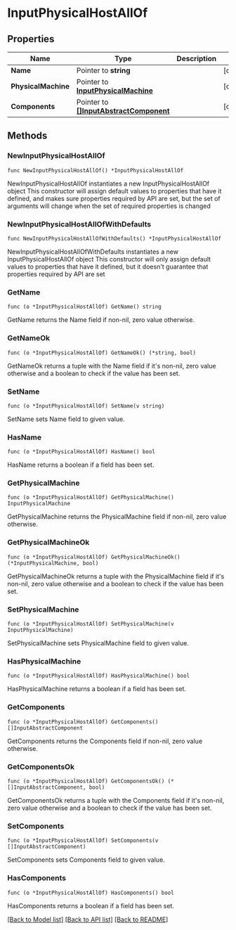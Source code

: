 # InputPhysicalHostAllOf

## Properties

Name | Type | Description | Notes
------------ | ------------- | ------------- | -------------
**Name** | Pointer to **string** |  | [optional] 
**PhysicalMachine** | Pointer to [**InputPhysicalMachine**](InputPhysicalMachine.md) |  | [optional] 
**Components** | Pointer to [**[]InputAbstractComponent**](InputAbstractComponent.md) |  | [optional] 

## Methods

### NewInputPhysicalHostAllOf

`func NewInputPhysicalHostAllOf() *InputPhysicalHostAllOf`

NewInputPhysicalHostAllOf instantiates a new InputPhysicalHostAllOf object
This constructor will assign default values to properties that have it defined,
and makes sure properties required by API are set, but the set of arguments
will change when the set of required properties is changed

### NewInputPhysicalHostAllOfWithDefaults

`func NewInputPhysicalHostAllOfWithDefaults() *InputPhysicalHostAllOf`

NewInputPhysicalHostAllOfWithDefaults instantiates a new InputPhysicalHostAllOf object
This constructor will only assign default values to properties that have it defined,
but it doesn't guarantee that properties required by API are set

### GetName

`func (o *InputPhysicalHostAllOf) GetName() string`

GetName returns the Name field if non-nil, zero value otherwise.

### GetNameOk

`func (o *InputPhysicalHostAllOf) GetNameOk() (*string, bool)`

GetNameOk returns a tuple with the Name field if it's non-nil, zero value otherwise
and a boolean to check if the value has been set.

### SetName

`func (o *InputPhysicalHostAllOf) SetName(v string)`

SetName sets Name field to given value.

### HasName

`func (o *InputPhysicalHostAllOf) HasName() bool`

HasName returns a boolean if a field has been set.

### GetPhysicalMachine

`func (o *InputPhysicalHostAllOf) GetPhysicalMachine() InputPhysicalMachine`

GetPhysicalMachine returns the PhysicalMachine field if non-nil, zero value otherwise.

### GetPhysicalMachineOk

`func (o *InputPhysicalHostAllOf) GetPhysicalMachineOk() (*InputPhysicalMachine, bool)`

GetPhysicalMachineOk returns a tuple with the PhysicalMachine field if it's non-nil, zero value otherwise
and a boolean to check if the value has been set.

### SetPhysicalMachine

`func (o *InputPhysicalHostAllOf) SetPhysicalMachine(v InputPhysicalMachine)`

SetPhysicalMachine sets PhysicalMachine field to given value.

### HasPhysicalMachine

`func (o *InputPhysicalHostAllOf) HasPhysicalMachine() bool`

HasPhysicalMachine returns a boolean if a field has been set.

### GetComponents

`func (o *InputPhysicalHostAllOf) GetComponents() []InputAbstractComponent`

GetComponents returns the Components field if non-nil, zero value otherwise.

### GetComponentsOk

`func (o *InputPhysicalHostAllOf) GetComponentsOk() (*[]InputAbstractComponent, bool)`

GetComponentsOk returns a tuple with the Components field if it's non-nil, zero value otherwise
and a boolean to check if the value has been set.

### SetComponents

`func (o *InputPhysicalHostAllOf) SetComponents(v []InputAbstractComponent)`

SetComponents sets Components field to given value.

### HasComponents

`func (o *InputPhysicalHostAllOf) HasComponents() bool`

HasComponents returns a boolean if a field has been set.


[[Back to Model list]](../README.md#documentation-for-models) [[Back to API list]](../README.md#documentation-for-api-endpoints) [[Back to README]](../README.md)


